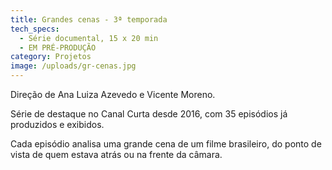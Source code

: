 ```yaml
---
title: Grandes cenas - 3ª temporada
tech_specs:
  - Série documental, 15 x 20 min
  - EM PRÉ-PRODUÇÃO
category: Projetos
image: /uploads/gr-cenas.jpg
---
```

Direção de Ana Luiza Azevedo e Vicente Moreno.

Série de destaque no Canal Curta desde 2016, com 35 episódios já produzidos e exibidos.

Cada episódio analisa uma grande cena de um filme brasileiro, do ponto de vista de quem estava atrás ou na frente da câmara.
